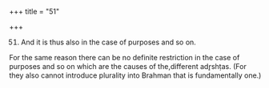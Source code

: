 +++
title = "51"

+++


51. And it is thus also in the case of purposes and so on.

For the same reason there can be no definite restriction in the case of purposes and so on which are the causes of the,different adr̥shṭas. (For they also cannot introduce plurality into Brahman that is fundamentally one.)

